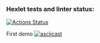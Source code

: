 ### Hexlet tests and linter status:
[![Actions Status](https://github.com/NataliPele/qa-auto-engineer-javascript-project-87/actions/workflows/hexlet-check.yml/badge.svg)](https://github.com/NataliPele/qa-auto-engineer-javascript-project-87/actions)

First demo
[![asciicast](https://asciinema.org/a/dfOi7F0tz0quIpR7lwarkgmJq.svg)](https://asciinema.org/a/dfOi7F0tz0quIpR7lwarkgmJq)
